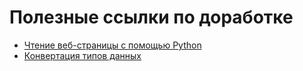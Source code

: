 # Полезные ссылки по доработке

- [Чтение веб-страницы с помощью Python](http://mindhalls.ru/web-page-read-python/)
- [Конвертация типов данных](https://pythonru.com/uroki/python-dlja-nachinajushhih/konvertacija-tipov-dannyh?)
